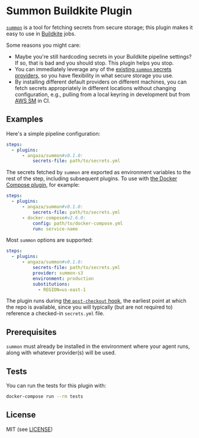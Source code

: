 # Summon Buildkite Plugin

[`summon`](https://github.com/cyberark/summon) is a tool for fetching secrets
from secure storage; this plugin makes it easy to use in
[Buildkite](https://buildkite.com/) jobs.

Some reasons you might care:

- Maybe you're still hardcoding secrets in your Buildkite pipeline settings? If
  so, that is bad and you should stop. This plugin helps you stop.
- You can immediately leverage any of the [existing `summon` secrets
  providers](https://github.com/cyberark/summon-aws-secrets), so you have
  flexibility in what secure storage you use.
- By installing different default providers on different machines, you can
  fetch secrets appropriately in different locations without changing
  configuration, e.g., pulling from a local keyring in development but from
  [AWS SM](https://github.com/cyberark/summon-aws-secrets) in CI.

## Examples

Here's a simple pipeline configuration:

```yml
steps:
  - plugins:
      - angaza/summon#v0.1.0:
          secrets-file: path/to/secrets.yml
```

The secrets fetched by `summon` are exported as environment variables to the
rest of the step, including subsequent plugins. To use with [the Docker Compose
plugin](https://github.com/buildkite-plugins/docker-compose-buildkite-plugin),
for example:

```yml
steps:
  - plugins:
      - angaza/summon#v0.1.0:
          secrets-file: path/to/secrets.yml
      - docker-compose#v2.6.0:
          config: path/to/docker-compose.yml
          run: service-name
```

Most `summon` options are supported:

```yml
steps:
  - plugins:
      - angaza/summon#v0.1.0:
          secrets-file: path/to/secrets.yml
          provider: summon-s3
          environment: production
          substitutions:
            - REGION=us-east-1
```

The plugin runs during [the `post-checkout`
hook](https://buildkite.com/docs/agent/v3/hooks#available-hooks), the earliest
point at which the repo is available, since you will typically (but are not
required to) reference a checked-in `secrets.yml` file.

## Prerequisites

`summon` must already be installed in the environment where your agent runs,
along with whatever provider(s) will be used.

## Tests

You can run the tests for this plugin with:

```sh
docker-compose run --rm tests
```

## License

MIT (see [LICENSE](LICENSE))
